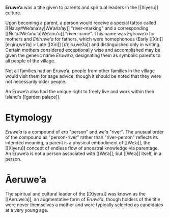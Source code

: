 **Eruweʼa** was a title given to parents and spiritual leaders in the [[Xiyeru]] culture. 

Upon becoming a parent, a person would receive a special tattoo called [[Ńaʼay#We’ańa’ay|We’ańa’ay]] "river-marking" and a corresponding [[Ńuʼu#Weʼańuʼu|Weʼańuʼu]] "river-name". This name was *Egiruwe’a* for mothers and *Eńiruwe’a* for fathers, which were homophonous (Early [[Xiri]] [eˈŋiɾuˌweʔa] > Late [[Xiri]] [ɛˈŋiɾʊˌweʔə]) and distinguished only in writing. Certain mothers considered exceptionally wise and accomplished may be given the generic name *Eruweʼa*, designating them as symbolic parents to all people of the village.

Not all families had an Eruweʼa, people from other families in the village would visit them for sage advice, though it should be noted that they were not necessarily older people.

An Eruweʼa also had the unique right to freely live and work within their island's [[garden palace]].
# Etymology
*Eruweʼa* is a compound of *eru* "person" and *weʼa* "river". The unusual order of the compound as "person-river" rather than "river-person" reflects its intended meaning, a parent is a physical embodiment of [[Weʼa]], the [[Xiyeru]] concept of endless flow of ancestral knowledge via parentage. An Eruweʼa is not a person associated with [[Weʼa]], but [[Weʼa]] itself, in a person.
# Āeruweʼa
The spiritual and cultural leader of the [[Xiyeru]] was known as the [[Āeruweʼa]], an augmentative form of *Eruweʼa*, though holders of the title were never themselves a mother and were typically selected as candidates at a very young age.